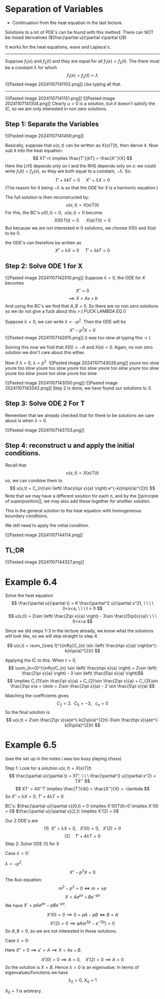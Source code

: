 
# Separation of Variables

- Continuation from the heat equation in the last lecture.

Solutions to a lot of PDE's can be found with this method.
There can NOT be mixed derivatives ($\frac{\partial u}{\partial x\partial t}$)

It works for the heat equations, wave and Laplace's.

---

Suppose $f_{1}(x)$ and $f_{2}(t)$ and they are equal for all $f_{1}(x) =f_{2}(t)$. The there must be a constant $\lambda$ for which $$
f_{1}(x) = f_{2}(t) = \lambda
$$
![[Pasted image 20241107141102.png]]
cba typing all that.

---
![[Pasted image 20241107141151.png]]
![[Pasted image 20241107141304.png]]
Clearly $u=0$ is a solution, but it doesn't satisfy the IC, so we are only interested in non zero solutions.

## Step 1: Separate the Variables
![[Pasted image 20241107141459.png]]

Basically, suppose that $u(x,t)$ can be written as $X(x)T(t)$, then derive it. Now sub it into the heat equation: $$
XT'=t \implies \frac{T'}{kT} = \frac{X''}{X}
$$
Here the LHS depends only on $t$ and the RHS depends only on $x$: we could write $f_{1}(t)=f_{2}(x)$, so they are both equal to a constant, $-\lambda$. So: $$
T' + \lambda kT = 0 \ \ \ \ \ X'' + \lambda X = 0
$$
(The reason for it being $-\lambda$ is so that the ODE for $X$ is a harmonic equation.)

The full solution is then reconstructed by:
$$
u(x,t) = X(x)T(t)
$$
For this, the BC's $u(0,t)=0, \ \ u(a,t) = 0$ become $$
X(0)T(t)=0 \ \ \ \ \ \ X(a)T(t)=0
$$
But because we are not interested in 0 solutions, we choose $X(0)$ and $X(a)$ to be 0.

the ODE's can therefore be written as $$
X'' + \lambda X = 0 \ \ \ \ \  T' + \lambda kT = 0
$$
## Step 2: Solve ODE 1 for X

![[Pasted image 20241107142510.png]]
Suppose $\lambda = 0$, the ODE for $X$ becomes $$
X''=0
$$
$$
\implies X = Ax + b
$$
And using the BC's we find that $A,B = 0$. So there are no non zero solutions so we do not give a fuck about this >:( FUCK LAMBDA EQ 0

Suppose $\lambda <0$, we can write $\lambda = -p^{2}$. Then the ODE will be $$
X'' - p^{2}X = 0
$$
![[Pasted image 20241107142815.png]]
(i was too slow at typing this :< )

Solving this now we find that $X(0)= -A$ and $X(a) = 0$. Again, no non zero solution we don't care about this either.

Now if $\lambda > 0$, $\lambda = p^{2}$.
![[Pasted image 20241107143026.png]]
youre too slow youre too slow youre too slow youre too slow youre too slow youre too slow youre too slow youre too slow youre too slow

![[Pasted image 20241107143050.png]]
![[Pasted image 20241107143342.png]]
Step 2 is done, we have found our solutions to $X$.

## Step 3: Solve ODE 2 For T

Remember that we already checked that for there to be solutions we care about is when $\lambda >0$.

![[Pasted image 20241107143703.png]]

## Step 4: reconstruct u and apply the initial conditions.

Recall that $$
u(x,t) = X(x)T(t)
$$
so, we can combine them to $$
u(x,t) = C_{n}\sin \left( \frac{n\pi x}{a} \right) e^{-k((n\pi)/a)^{2}t}
$$
Note that we may have a different solution for each n, and by the [[principle of superposition]], we may also add these together for another solution.

This is the general solution to the heat equation with homogeneous boundary conditions.

We still need to apply the initial condition.

![[Pasted image 20241107144114.png]]

## TL;DR

![[Pasted image 20241107144327.png]]


# Example 6.4

Solve the heat equation $$
\frac{\partial u}{\partial t} = K \frac{\partial^2 u}{\partial x^2}, \  \ \ \ 0<x<a, \ \ \ t > 0
$$
$$
u(x,0) = 2\sin \left( \frac{2\pi x}{a} \right) - 3\sin \frac{(5\pi)x}{a}\ \ \ \ 0<x<a
$$

Since we did steps 1-3 in the lecture already, we know what the solutions will look like, so we will skip straight to step 4.


$$
u(x,t) = \sum_{\neq 1}^{\infty}C_{n} \sin \left( \frac{n\pi x}{a} \right)e^{-k(n\pi/a)^{2}t}
$$

Applying the IC to this.
When $t=0$, $$
\sum_{n=0}^{\infty}C_{n} \sin \left( \frac{n\pi x}{a} \right) = 2\sin  \left( \frac{2\pi x}{a} \right) - 3 \sin \left(  \frac{5\pi x}{a} \right)$$
$$
\implies C_{1}\sin \frac{\pi x}{a} + C_{2}\sin \frac{2\pi x}{a} + C_{3}\sin \frac{3\pi x}a + \dots = 2\sin \frac{2\pi x}{a} - 2 \sin \frac{5\pi x}{a}
$$

Matching the coefficients gives $$
C_{2} = 2, \ \ C_{5} = - 3, \ \ \ c_{n} = 0
$$
So the final solution is $$
u(x,t) = 2\sin \frac{2\pi x}{a}e^{-k(2\pi/a)^{2}t}-3\sin \frac{t\pi x}{a}e^{-k(5\pi/a)^{2}t}
$$
# Example 6.5

(see the set up in the notes i was too busy playing chess)

Step 1: Look for a solution $u(x,t) = X(x)T(t)$ $$
\frac{\partial u}{\partial t} = XT', \ \ \ \frac{\partial^2 u}{\partial x^2} = TX''
$$
$$
XT' = 4X''T \implies \frac{T'}{4t} = \frac{X''}{X} = -\lambda
$$
So $X'' + \lambda X = 0$, $T' + 4\lambda T = 0$.

BC's: $\frac{\partial u}{\partial x}(0,t) = 0 \implies X'(0)T(t)=0 \implies X'(0) = 0$
      $\frac{\partial u}{\partial x}(2,t) \implies X'(2) = 0$

Our 2 ODE's are $$
(1) \ \ X'' + \lambda X = 0, \ \ \ X'(0) = 0, \ \ \ X'(2) = 0
$$
$$
(2) \ \ \ \ T' + 4 \lambda T = 0
$$
Step 2: Solve ODE (1) for X

Case $\lambda < 0$:

$\lambda = -p^{2}$. $$
X'' - p^{2}X = 0
$$
The Aux equation:
$$
m^{2}-p^{2} = 0 \iff m = \pm p
$$
$$
X = Ae^{px} + Be^{-px}
$$
We have $X' = pAe^{px} - pBe^{-px}$.

$$
X'(0) = 0 \implies 0 = pA - pB \iff B = A
$$
$$
X'(2) = 0 \implies pA(e^{2p}-e^{-2p}) = 0
$$
So $A,B = 0$, so we are not interested in these solutions.

Case $\lambda = 0$:

Here $X'' = 0 \implies x' = A \implies X = Ax + B$.

$$
X'(0) = 0 \implies A = 0, \ \ \ \ X'(2)= 0 \implies A = 0
$$
So the solution is $X = B$. Hence $\lambda = 0$ is an eigenvalue. In terms of eigenvalues/functions we have $$
\lambda_{0} = 0, \ X_{0} = 1
$$

$X_{0} = 1$ is arbitrary.